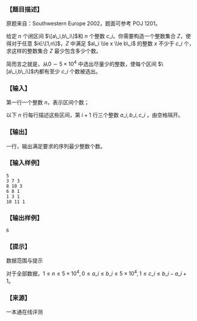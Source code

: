 ### 【题目描述】

原题来自：Southwestern Europe 2002，题面可参考 POJ 1201。

给定 $n$ 个闭区间 $\[a\_i,b\_i\]$和 $n$ 个整数 $c\_i$。你需要构造一个整数集合 $Z$，使得对于任意 $i∈\[1,n\]$，$Z$ 中满足 $a\_i \\le x \\le b\_i$ 的整数 $x$ 不少于 $c\_i$ 个，求这样的整数集合 $Z$ 最少包含多少个数。

简而言之就是，从$0∼5×10^4$ 中选出尽量少的整数，使每个区间 $\[a\_i,b\_i\]$内都有至少 $c\_i$ 个数被选出。

### 【输入】

第一行一个整数 $n$，表示区间个数；

以下 $n$ 行每行描述这些区间，第 $i+1$ 行三个整数 $a\_i,b\_i,c\_i$ ，由空格隔开。

### 【输出】

一行，输出满足要求的序列最少整数个数。

### 【输入样例】

```
5
3 7 3
8 10 3
6 8 1
1 3 1
10 11 1
```

### 【输出样例】

```
6
```

### 【提示】

数据范围与提示

对于全部数据，$1≤n≤5×10^4,0≤a\_i≤b\_i≤5×10^4,1≤c\_i≤b\_i−a\_i+1$。


 ### 【来源】

 一本通在线评测 